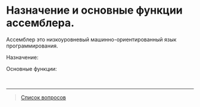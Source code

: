 # Назначение и основные функции ассемблера.

Ассемблер это низкоуровневый машинно-ориентированный язык программирования.

Назначение:


Основные функции:



&nbsp;
<hr>

> [Список вопросов](Вопросы_ТПП.md)